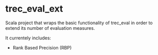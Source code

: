 # trec_eval_ext

Scala project that wraps the basic functionality of trec_eval in order to extend its number of evaluation measures. 

It currentely includes:
* Rank Based Precision (RBP)
